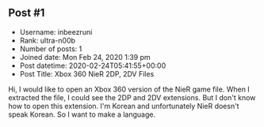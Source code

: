 ## Post #1
- Username: inbeezruni
- Rank: ultra-n00b
- Number of posts: 1
- Joined date: Mon Feb 24, 2020 1:39 pm
- Post datetime: 2020-02-24T05:41:55+00:00
- Post Title: Xbox 360 NieR 2DP, 2DV Files

Hi, I would like to open an Xbox 360 version of the NieR game file. When I extracted the file, I could see the 2DP and 2DV extensions. But I don't know how to open this extension. I'm Korean and unfortunately NieR doesn't speak Korean. So I want to make a language.
